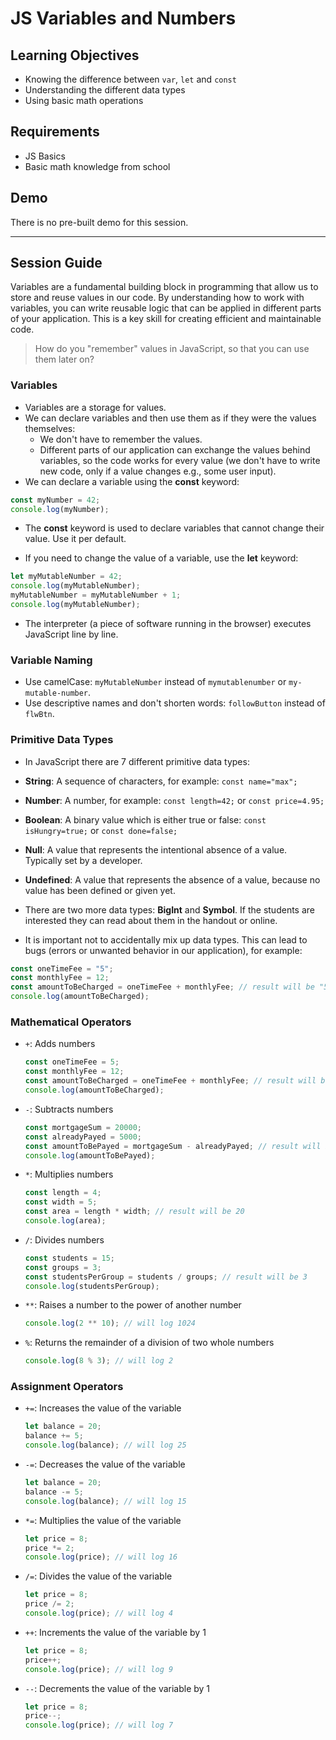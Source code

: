 # JS Variables and Numbers

## Learning Objectives

- Knowing the difference between `var`, `let` and `const`
- Understanding the different data types
- Using basic math operations

## Requirements

- JS Basics
- Basic math knowledge from school

## Demo

There is no pre-built demo for this session.

---

## Session Guide

Variables are a fundamental building block in programming that allow us to store and reuse values in our code. By understanding how to work with variables, you can write reusable logic that can be applied in different parts of your application. This is a key skill for creating efficient and maintainable code.

> How do you "remember" values in JavaScript, so that you can use them later on?

### Variables

- Variables are a storage for values.
- We can declare variables and then use them as if they were the values themselves:
  - We don't have to remember the values.
  - Different parts of our application can exchange the values behind variables, so the code works for every value (we don't have to write new code, only if a value changes e.g., some user input).
- We can declare a variable using the **const** keyword:

```js
const myNumber = 42;
console.log(myNumber);
```

- The **const** keyword is used to declare variables that cannot change their value. Use it per default.

- If you need to change the value of a variable, use the **let** keyword:

```js
let myMutableNumber = 42;
console.log(myMutableNumber);
myMutableNumber = myMutableNumber + 1;
console.log(myMutableNumber);
```

- The interpreter (a piece of software running in the browser) executes JavaScript line by line.

### Variable Naming

- Use camelCase: `myMutableNumber` instead of `mymutablenumber` or `my-mutable-number`.
- Use descriptive names and don't shorten words: `followButton` instead of `flwBtn`.

### Primitive Data Types

- In JavaScript there are 7 different primitive data types:

- **String**: A sequence of characters, for example: `const name="max";`
- **Number**: A number, for example: `const length=42;` or `const price=4.95;`
- **Boolean**: A binary value which is either true or false: `const isHungry=true;` or
  `const done=false;`
- **Null**: A value that represents the intentional absence of a value. Typically set by a
  developer.
- **Undefined**: A value that represents the absence of a value, because no value has been
  defined or given yet.

- There are two more data types: **BigInt** and **Symbol**. If the students are interested they
  can read about them in the handout or online.

- It is important not to accidentally mix up data types. This can lead to bugs (errors or
  unwanted behavior in our application), for example:

```js
const oneTimeFee = "5";
const monthlyFee = 12;
const amountToBeCharged = oneTimeFee + monthlyFee; // result will be "512"
console.log(amountToBeCharged);
```

### Mathematical Operators

- `+`: Adds numbers
  ```js
  const oneTimeFee = 5;
  const monthlyFee = 12;
  const amountToBeCharged = oneTimeFee + monthlyFee; // result will be 17
  console.log(amountToBeCharged);
  ```
- `-`: Subtracts numbers
  ```js
  const mortgageSum = 20000;
  const alreadyPayed = 5000;
  const amountToBePayed = mortgageSum - alreadyPayed; // result will be 15000
  console.log(amountToBePayed);
  ```
- `*`: Multiplies numbers
  ```js
  const length = 4;
  const width = 5;
  const area = length * width; // result will be 20
  console.log(area);
  ```
- `/`: Divides numbers
  ```js
  const students = 15;
  const groups = 3;
  const studentsPerGroup = students / groups; // result will be 3
  console.log(studentsPerGroup);
  ```
- `**`: Raises a number to the power of another number
  ```js
  console.log(2 ** 10); // will log 1024
  ```
- `%`: Returns the remainder of a division of two whole numbers
  ```js
  console.log(8 % 3); // will log 2
  ```

### Assignment Operators

- `+=`: Increases the value of the variable
  ```js
  let balance = 20;
  balance += 5;
  console.log(balance); // will log 25
  ```
- `-=`: Decreases the value of the variable
  ```js
  let balance = 20;
  balance -= 5;
  console.log(balance); // will log 15
  ```
- `*=`: Multiplies the value of the variable
  ```js
  let price = 8;
  price *= 2;
  console.log(price); // will log 16
  ```
- `/=`: Divides the value of the variable
  ```js
  let price = 8;
  price /= 2;
  console.log(price); // will log 4
  ```
- `++`: Increments the value of the variable by 1
  ```js
  let price = 8;
  price++;
  console.log(price); // will log 9
  ```
- `--`: Decrements the value of the variable by 1
  ```js
  let price = 8;
  price--;
  console.log(price); // will log 7
  ```
